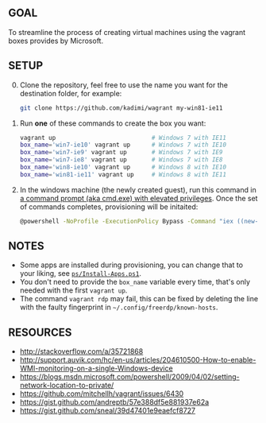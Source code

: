 ## GOAL

To streamline the process of creating virtual machines using the vagrant boxes provides by Microsoft.

## SETUP

0. Clone the repository, feel free to use the name you want for the destination folder, for example:

    ```sh
    git clone https://github.com/kadimi/wagrant my-win81-ie11
    ```

0. Run **one** of these commands to create the box you want:

    ```sh
    vagrant up                           # Windows 7 with IE11
    box_name='win7-ie10' vagrant up      # Windows 7 with IE10
    box_name='win7-ie9' vagrant up       # Windows 7 with IE9
    box_name='win7-ie8' vagrant up       # Windows 7 with IE8
    box_name='win8-ie10' vagrant up      # Windows 8 with IE10
    box_name='win81-ie11' vagrant up     # Windows 8 with IE11
    ```

0. In the windows machine (the newly created guest), run this command in [a command prompt (aka cmd.exe) with elevated privileges](https://technet.microsoft.com/en-us/library/cc947813(v=ws.10).aspx). Once the set of commands completes, provisioning will be initaited:

    ```sh
    @powershell -NoProfile -ExecutionPolicy Bypass -Command "iex ((new-object net.webclient).DownloadString('https://is.gd/wagrant'))"
    ```

## NOTES

- Some apps are installed during provisioning, you can change that to your liking, see [`ps/Install-Apps.ps1`](https://github.com/kadimi/wagrant/blob/master/ps/Install-Apps.ps1).
- You don't need to provide the `box_name` variable every time, that's only needed with the first `vagrant up`.
- The command `vagrant rdp` may fail, this can be fixed by deleting the line with the faulty fingerprint in `~/.config/freerdp/known-hosts`.

## RESOURCES

- http://stackoverflow.com/a/35721868
- http://support.auvik.com/hc/en-us/articles/204610500-How-to-enable-WMI-monitoring-on-a-single-Windows-device
- https://blogs.msdn.microsoft.com/powershell/2009/04/02/setting-network-location-to-private/
- https://github.com/mitchellh/vagrant/issues/6430
- https://gist.github.com/andreptb/57e388df5e881937e62a
- https://gist.github.com/sneal/39d47401e9eaefcf8727
